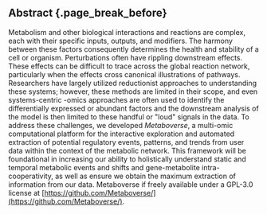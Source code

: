## Abstract {.page_break_before}

Metabolism and other biological interactions and reactions are complex, each with their specific inputs, outputs, and modifiers. The harmony between these factors consequently determines the health and stability of a cell or organism. Perturbations often have rippling downstream effects. These effects can be difficult to trace across the global reaction network, particularly when the effects cross canonical illustrations of pathways. Researchers have largely utilized reductionist approaches to understanding these systems; however, these methods are limited in their scope, and even systems-centric -omics approaches are often used to identify the differentially expressed or abundant factors and the downstream analysis of the model is then limited to these handful or "loud" signals in the data. To address these challenges, we developed <i>Metaboverse</i>, a multi-omic computational platform for the interactive exploration and automated extraction of potential regulatory events, patterns, and trends from user data within the context of the metabolic network. This framework will be foundational in increasing our ability to holistically understand static and temporal metabolic events and shifts and gene-metabolite intra-cooperativity, as well as ensure we obtain the maximum extraction of information from our data. Metaboverse if freely available under a GPL-3.0 license at [https://github.com/Metaboverse/](https://github.com/Metaboverse/).
